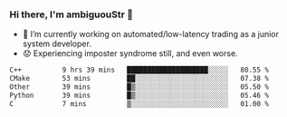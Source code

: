 ### Hi there, I'm ambiguouStr 👋

<!--
**ambiguoustexture/ambiguoustexture** is a ✨ _special_ ✨ repository because its `README.md` (this file) appears on your GitHub profile.

Here are some ideas to get you started:
-->
- 🔭 I’m currently working on automated/low-latency trading as a junior system developer.
- :worried: Experiencing imposter syndrome still, and even worse.

<!--START_SECTION:waka-->

```txt
C++          9 hrs 39 mins   ████████████████████░░░░░   80.55 %
CMake        53 mins         ██░░░░░░░░░░░░░░░░░░░░░░░   07.38 %
Other        39 mins         █▒░░░░░░░░░░░░░░░░░░░░░░░   05.50 %
Python       39 mins         █▒░░░░░░░░░░░░░░░░░░░░░░░   05.46 %
C            7 mins          ▒░░░░░░░░░░░░░░░░░░░░░░░░   01.00 %
```

<!--END_SECTION:waka-->
